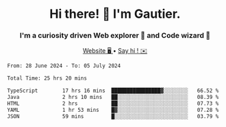 <h1 align="center">Hi there! 👋 I'm Gautier.</h1>
<h3 align="center">I'm a curiosity driven Web explorer 🚀 and Code wizard 🧙</h3>

<p align="center">
  <a href="https://xisabla.github.io/">Website 🖥️ </a> •
  <a href="mailto:xisabla.dev@gmail.com">Say hi ! ✉️</a>
</p>

<!--START_SECTION:waka-->

```txt
From: 28 June 2024 - To: 05 July 2024

Total Time: 25 hrs 20 mins

TypeScript        17 hrs 16 mins  ████████████████▓░░░░░░░░   66.52 %
Java              2 hrs 10 mins   ██░░░░░░░░░░░░░░░░░░░░░░░   08.39 %
HTML              2 hrs           ██░░░░░░░░░░░░░░░░░░░░░░░   07.73 %
YAML              1 hr 53 mins    █▓░░░░░░░░░░░░░░░░░░░░░░░   07.28 %
JSON              59 mins         █░░░░░░░░░░░░░░░░░░░░░░░░   03.79 %
```

<!--END_SECTION:waka-->

